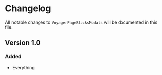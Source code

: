 # Changelog

All notable changes to `VoyagerPageBlocksModals` will be documented in this file.

## Version 1.0

### Added
- Everything
